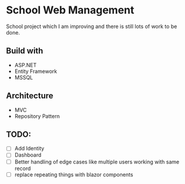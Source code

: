 # School Web Management
School project which I am improving and there is still lots of work to be done.

## Build with
- ASP.NET
- Entity Framework
- MSSQL

## Architecture
- MVC 
- Repository Pattern

## TODO:
- [ ] Add Identity
- [ ] Dashboard
- [ ] Better handling of edge cases like multiple users working with same record
- [ ] replace repeating things with blazor components 
